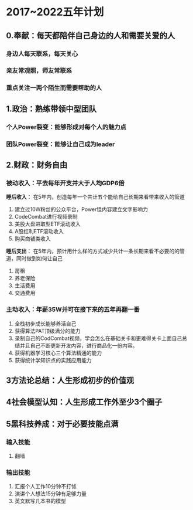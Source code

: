 # 2017~2022五年计划

## 0.奉献：每天都陪伴自己身边的人和需要关爱的人

### 身边人每天联系，每天关心

### 亲友常观照，师友常联系

### 重点关注一两个陌生而需要帮助的人





## 1.政治：熟练带领中型团队

### 个人Power裂变：能够形成对每个人的魅力点


### 团队Power裂变：能够让自己成为leader





## 2.财政：财务自由

### 被动收入：平去每年开支并大于人均GDP6倍

**睡后收入**：
在5年内，创造每年一个共计五个能给自己长期来看带来收入的管道

1. 建立过10W粉丝的公众平台，Power锟内容建立文字影响力
2. CodeCombat进行视频录制
1. 美股大盘进取型ETF滚动收入
3. A股红利ETF滚动收入
4. 购买商铺类收入


**睡后支出**：
在5年内，预计用什么样的方式减少共计一条长期来看不必要的的管道，同时做到如何让自己

1. 房租
2. 养老保险
3. 生活费用
4. 交通费用


### 主动收入：年薪35W并可在接下来的五年再翻一番

1. 全栈初步成长能够养活自己
2. 获得算法PAT顶级满分的能力
3. 录制自己的CodCombat视频，学会怎么在基础关卡和更难得关卡上面自己总结并且自己不断更新开发内容，进行商品化一份内容。
3. 获得机器学习核心三个算法精通的能力
4. 获得统计学知识点的实践应用能力


## 3方法论总结：人生形成初步的价值观




## 4社会模型认知：人生形成工作外至少3个圈子




## 5黑科技养成：对于必要技能点满

### 输入技能

1. 翻墙



### 输出技能

1. 汇报个人工作10分钟不打怵
2. 演讲个人想法15分钟有足够力量
3. 英文默写几本书的模型




















































































